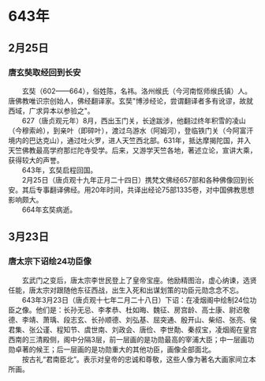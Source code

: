 # 643年
## 2月25日
### 唐玄奘取经回到长安
　　玄奘（602——664），俗姓陈，名祎。洛州缑氏（今河南怄师缑氏镇）人。唐佛教唯识宗创始人，佛经翻译家。玄奘"博涉经论，尝谓翻译者多有讹谬，故就西域，广求异本以参验之"。<br>　　627（唐贞观元年）8月，西出玉门关，长途跋涉，他翻过终年积雪的凌山（今穆索岭），到亲叶（即碎叶），渡过乌游水（阿姆河），登临铁门关（今阿富汗境内的巴达克山），通过吐火罗，进人天竺西北部。631年，抵达摩揭陀国，并入天竺佛教最高学府那烂陀寺受学。后来，又游学天竺各地，著述立论，宣讲大乘，获得较大的声誉。<br>　　643年，玄奘启程回国。<br>　　2月25日（唐贞观十九年正月二十四日）携梵文佛经657部和各种佛像回到长安。其后专事翻译佛经。用20年时间，共译出经论75部1335卷，对中国佛教思想影响颇大。<br>　　664年玄奘病逝。
## 3月23日
### 唐太宗下诏绘24功臣像
　　玄武门之变后，唐太宗李世民登上了皇帝宝座。他励精图治，虚心纳谏，选贤任能，唐太宗对跟随他东征西战，出生入死和出谋划策的功臣元勋念念不忘。<br>　　643年3月23日（唐贞观十七年二月二十八日）下诏：在凌烟阁中绘制24位功臣之像。他们是：长孙无忌、李孝恭、杜如晦、魏征、房宫龄、高士康、尉迟敬德、李靖、萧瑀、段志玄、长孙顺德、刘弘基、屈突通、殷开山、柴绍、张亮、侯君集、张公谨、程知节、虞世南、刘政会、唐俭、李世勣、秦叔宝，凌烟阁在皇宫西南的三清殿侧，阁中分隔3层，前一层画的是功勋最高的宰浦大臣；中一层画功勋卓著的候王；后一层画的是功勋重大的其他功臣，画像全部面北。<br>　　按古礼“君南臣北”。表示对皇帝的忠诚和尊敬，这些人像为著名大画家间立本所画。
<comment/>